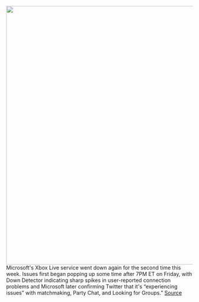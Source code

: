 <img src='https://cdn.vox-cdn.com/thumbor/kNqkdo3vWd_NjpiVz-aklraoiSk=/0x0:2040x1360/1200x800/filters:focal(857x517:1183x843)/cdn.vox-cdn.com/uploads/chorus_image/image/66534955/acastro_190530_1777_xbox_0003.0.0.jpg' width='700px' /><br/>
Microsoft's Xbox Live service went down again for the second time this week. Issues first began popping up some time after 7PM ET on Friday, with Down Detector indicating sharp spikes in user-reported connection problems and Microsoft later confirming Twitter that it's “experiencing issues” with matchmaking, Party Chat, and Looking for Groups.”
<a href='https://www.theverge.com/2020/3/20/21188972/microsoft-xbox-live-outage-down-second-time-multiplayer-service-disruption'> Source <a/>